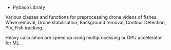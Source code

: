 - Pybaco Library

Various classes and functions for preprocessing drone videos of fishes. Wave removal, Drone stabilisation, Background removal, Contour Detection, PIV, Fish tracking...

Heavy calculation are speed up using multiprocessing or GPU accelerator for ML. 
